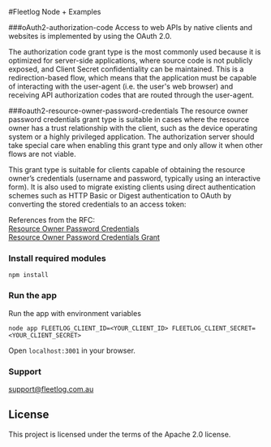 #Fleetlog Node + Examples

###oAuth2-authorization-code
Access to web APIs by native clients and websites is implemented by using the OAuth 2.0.

The authorization code grant type is the most commonly used because it is optimized for server-side applications, 
where source code is not publicly exposed, and Client Secret confidentiality can be maintained. 
This is a redirection-based flow, which means that the application must be capable of interacting with the user-agent (i.e. the user's web browser) 
and receiving API authorization codes that are routed through the user-agent.

###oauth2-resource-owner-password-credentials
The resource owner password credentials grant type is suitable in cases where the resource owner has a trust relationship with the client, 
such as the device operating system or a highly privileged application. 
The authorization server should take special care when enabling this grant type and only allow it when other flows are not viable.

This grant type is suitable for clients capable of obtaining the resource owner’s credentials (username and password, 
typically using an interactive form). It is also used to migrate existing clients using 
direct authentication schemes such as HTTP Basic or Digest authentication to OAuth by converting the stored credentials to an access token:

References from the RFC:     
[Resource Owner Password Credentials](http://tools.ietf.org/html/rfc6749#section-1.3.3)  
[Resource Owner Password Credentials Grant](http://tools.ietf.org/html/rfc6749#section-4.3)

### Install required modules
```
npm install
```

### Run the app
Run the app with environment variables

```
node app FLEETLOG_CLIENT_ID=<YOUR_CLIENT_ID> FLEETLOG_CLIENT_SECRET=<YOUR_CLIENT_SECRET>
```

Open `localhost:3001` in your browser.

### Support 

support@fleetlog.com.au

## License

This project is licensed under the terms of the Apache 2.0 license.